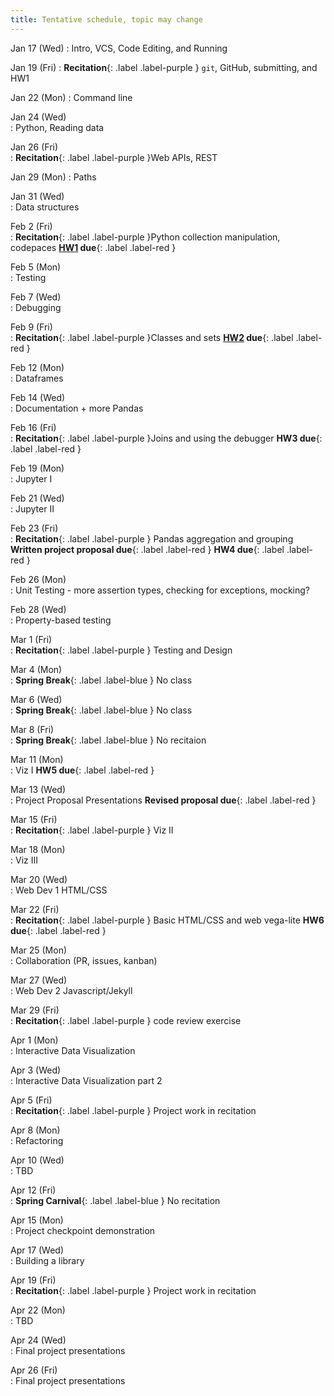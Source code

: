 ```yaml
---
title: Tentative schedule, topic may change
---
```


Jan&nbsp;17&nbsp;(Wed)
: Intro, VCS, Code Editing, and Running

Jan&nbsp;19&nbsp;(Fri)
: **Recitation**{: .label .label-purple } `git`, GitHub, submitting, and HW1


Jan&nbsp;22&nbsp;(Mon)
: Command line	

Jan&nbsp;24&nbsp;(Wed)	
: Python, Reading data			

Jan&nbsp;26&nbsp;(Fri)	
: **Recitation**{: .label .label-purple }Web APIs, REST	


Jan&nbsp;29&nbsp;(Mon)
: Paths			

Jan&nbsp;31&nbsp;(Wed)	
: Data structures			

Feb&nbsp;2&nbsp;(Fri)	
: **Recitation**{: .label .label-purple }Python collection manipulation, codepaces	**[HW1](../assignments/hw1) due**{: .label .label-red }


Feb&nbsp;5&nbsp;(Mon)	
: Testing			

Feb&nbsp;7&nbsp;(Wed)	
: Debugging			

Feb&nbsp;9&nbsp;(Fri)	
: **Recitation**{: .label .label-purple }Classes and sets **[HW2](../assignments/hw2) due**{: .label .label-red }


Feb&nbsp;12&nbsp;(Mon)	
: Dataframes			

Feb&nbsp;14&nbsp;(Wed)	
: Documentation + more Pandas			

Feb&nbsp;16&nbsp;(Fri)	
: **Recitation**{: .label .label-purple }Joins and using the debugger **HW3 due**{: .label .label-red }


Feb&nbsp;19&nbsp;(Mon)	
: Jupyter I			

Feb&nbsp;21&nbsp;(Wed)	
: Jupyter II			

Feb&nbsp;23&nbsp;(Fri)	
: **Recitation**{: .label .label-purple } Pandas aggregation and grouping **Written project proposal due**{: .label .label-red } **HW4 due**{: .label .label-red }


Feb&nbsp;26&nbsp;(Mon)	
: Unit Testing - more assertion types, checking for exceptions, mocking?			

Feb&nbsp;28&nbsp;(Wed)	
: Property-based testing			

Mar&nbsp;1&nbsp;(Fri)	
: **Recitation**{: .label .label-purple } Testing and Design			


Mar&nbsp;4&nbsp;(Mon)	
: **Spring Break**{: .label .label-blue } No class	

Mar&nbsp;6&nbsp;(Wed)	
: **Spring Break**{: .label .label-blue } No class

Mar&nbsp;8&nbsp;(Fri)	
: **Spring Break**{: .label .label-blue } No recitaion


Mar&nbsp;11&nbsp;(Mon)	
: Viz I	**HW5 due**{: .label .label-red }

Mar&nbsp;13&nbsp;(Wed)	
: Project Proposal Presentations **Revised proposal due**{: .label .label-red }

Mar&nbsp;15&nbsp;(Fri)	
: **Recitation**{: .label .label-purple } Viz II			


Mar&nbsp;18&nbsp;(Mon)	
: Viz III			

Mar&nbsp;20&nbsp;(Wed)	
: Web Dev 1 HTML/CSS	

Mar&nbsp;22&nbsp;(Fri)	
: **Recitation**{: .label .label-purple } Basic HTML/CSS and web vega-lite **HW6 due**{: .label .label-red }


Mar&nbsp;25&nbsp;(Mon)	
: Collaboration (PR, issues, kanban)

Mar&nbsp;27&nbsp;(Wed)	
: Web Dev 2 Javascript/Jekyll			

Mar&nbsp;29&nbsp;(Fri)	
: **Recitation**{: .label .label-purple } code review exercise	


Apr&nbsp;1&nbsp;(Mon)	
: Interactive Data Visualization

Apr&nbsp;3&nbsp;(Wed)	
: Interactive Data Visualization part 2			

Apr&nbsp;5&nbsp;(Fri)	
: **Recitation**{: .label .label-purple } Project work in recitation			


Apr&nbsp;8&nbsp;(Mon)	
: Refactoring			

Apr&nbsp;10&nbsp;(Wed)	
: TBD			

Apr&nbsp;12&nbsp;(Fri)	
: **Spring Carnival**{: .label .label-blue } No recitation


Apr&nbsp;15&nbsp;(Mon)	
: Project checkpoint demonstration

Apr&nbsp;17&nbsp;(Wed)	
: Building a library			

Apr&nbsp;19&nbsp;(Fri)	
: **Recitation**{: .label .label-purple } Project work in recitation			


Apr&nbsp;22&nbsp;(Mon)	
: TBD			

Apr&nbsp;24&nbsp;(Wed)	
: Final project presentations

Apr&nbsp;26&nbsp;(Fri)	
: Final project presentations


<!-- 
Jan 20 (Thur)
: VCS, Code Editing and Running

Jan 21 (Fri)
: **Recitation**{: .label .label-purple } `git`/GitHub/submitting and assignment

Jan 25 (Tue)
: File I/O **[HW1](https://cmu-crafting-software.github.io//assignments/hw1) due**{: .label .label-red }

Jan 27 (Thur)
: Paths and directory navigation

Jan 28 (Fri)
: **Recitation**{: .label .label-purple } Web APIs, REST

Feb 1 (Tue)
: Python objects **[HW2](https://cmu-crafting-software.github.io//assignments/hw2) due**{: .label .label-red }

Feb 3 (Thur)
: Data structures

Feb 4 (Fri)
: **Recitation**{: .label .label-purple } Python collection manipulation

Feb 8 (Tue)
: Testing

Feb 10 (Thur)
: Debugging  **[HW3](https://cmu-crafting-software.github.io//assignments/hw3) part (a) due**{: .label .label-red }

Feb 11 (Fri)
: **Recitation**{: .label .label-purple } Python classes and sets

Feb 15 (Tue)
: Dataframes

Feb 17 (Thur)
: Documentation and Pandas **[HW3](https://cmu-crafting-software.github.io//assignments/hw3) part (b) due**{: .label .label-red }

Feb 18 (Fri)
: **Recitation**{: .label .label-purple } Performing joins and using the debugger

Feb 22 (Tue)
: Computational notebooks

Feb 24 (Thur)
: How to find answers on the Internet **[HW4](https://cmu-crafting-software.github.io//assignments/hw4) due**{: .label .label-red }

Feb 25 (Fri)
: **Recitation**{: .label .label-purple } Pandas aggregation and grouping

Mar 1 (Tue)
: Data visualization I

Mar 3 (Thur)
: Data visualization II **[HW5](https://cmu-crafting-software.github.io//assignments/hw5) due**{: .label .label-red }

Mar 4 (Fri)
: **Break**{: .label .label-red } Spring break; No Classes

Mar 8 (Tue)
: **Break**{: .label .label-red } Spring break; No Classes

Mar 10 (Thur)
: **Break**{: .label .label-red } Spring break; No Classes

Mar 11 (Fri)
: **Break**{: .label .label-red } Spring break; No Classes

Mar 15 (Tue)
: Interactive data visualization 

Mar 17 (Thur)
: Project presentations 

Mar 18 (Fri)
: **Recitation**{: .label .label-purple }HTML, GitHub Pages, and embedding your data visualization 

Mar 22 (Tue)
: Web Dev 1 (general concepts)

Mar 24 (Thur)
: Collaboration (PR, issues, kanban) 
**[HW6](https://cmu-crafting-software.github.io//assignments/hw6) (Revised proposal) due**{: .label .label-red }
**[HW7](https://cmu-crafting-software.github.io//assignments/hw7) due**{: .label .label-red }

Mar 25 (Fri)
: **Recitation**{: .label .label-purple }Issues, PRs, and code review

Mar 29 (Tue)
: Web Dev 2 CSS/Javascript

Mar 31 (Thur)
: Testing and design

Apr 1 (Fri)
: **Recitation**{: .label .label-purple }Testing and design -- continued

Apr 5 (Tue)
: Refactoring

Apr 7 (Thur)
: **Break**{: .label .label-red } Spring Carnival; No Classes

Apr 8 (Fri)
: **Break**{: .label .label-red } Spring Carnival; No Recitation

Apr 12 (Tue)
: Interactive Data Visualization 1

Apr 14 (Thur)
: Interactive Data Visualization 2

Apr 15 (Fri)
: **Recitation**{: .label .label-purple } Project workshop

Apr 19 (Tue)
: Project checkpoint demonstration

Apr 21 (Thur)
: Building a library

Apr 22 (Fri)
: **Recitation**{: .label .label-purple } Project workshop

Apr 26 (Tue)
: TBD

Apr 28 (Thur)
: Final project presentations

Apr 29 (Fri)
: Final project presentations
-->

<!-- 


Mar 2 (Tue)
: SQL Data Definition Language, SQL Insert

Mar 4 (Thur)
: Indexes, Working with SQL in Python

Mar 5 (Fri)
: **Recitation**{: .label .label-purple } Python collection manipulation

Mar 9 (Tue)
: Querying with SQL/ACID

Mar 11 (Thur)
: Debugging 2: Using a debugger

Mar 12 (Fri)
: **Recitation**{: .label .label-purple } Data Querying

Mar 16 (Tue)
: 	Jupyter

Mar 18 (Thur)
: Error messages and stack overflow

Mar 19 (Fri)
: **Break**{: .label .label-red } Mid semester break; No Classes

Mar 23 (Tue)
: Dataframes

Mar 25 (Thur)
:  Pandas/declarative computation

Mar 26 (Fri)
: **Recitation**{: .label .label-purple } Data Analysis

Mar 30 (Tue)
: Data Structures

Apr 1 (Thur)
: Data Structures Continued

Apr 2 (Fri)
: **Recitation**{: .label .label-purple } Data Viz

Apr 6 (Tue)
: Data Vizualization 
Apr 8 (Thur)
: Data Vizualization (II)

Apr 9 (Fri)
: **Recitation**{: .label .label-purple } Final Project Proposal

Apr 13 (Tue)
: Unit Testing

Apr 15 (Thur)
: **Break**{: .label .label-red } Spring Carnival; No Classes

Apr 16 (Fri)
: **Break**{: .label .label-red } Spring Carnival; No Classes

Apr 20 (Tue) 
: TDD/Code Writing Process

Apr 22 (Thur)
: Python Objects	

Apr 23 (Fri)
: **Recitation**{: .label .label-purple } Data Publishing

Apr 27 (Tue)
: Web Dev 1 HTML/CSS 

Apr 29 (Thur)
: Web Dev 2 Javascript/Jekyll

Apr 30 (Fri)
: **Recitation**{: .label .label-purple } Final Project Check-in Meetings

May 4 (Tue)
: TBD

May 6 (Thur)
: Performance evaluation

May 7 (Fri)
: **Recitation**{: .label .label-purple } Final Project Check-in Meetings

TBD:
: **Final**{: .label .label-green } Final Project Presentation --> 
